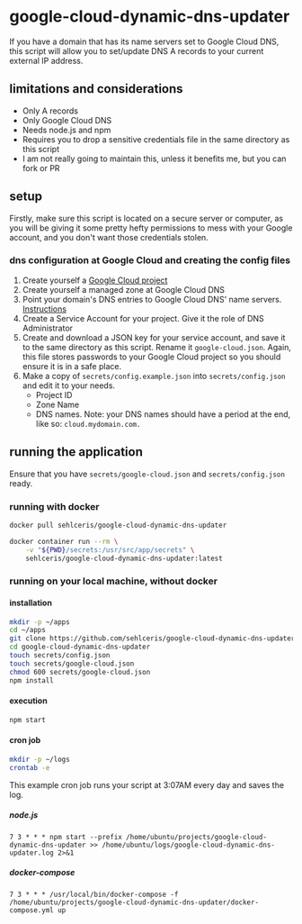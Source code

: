 # google-cloud-dynamic-dns-updater

If you have a domain that has its name servers set to Google Cloud DNS, this script will allow you to set/update DNS A records to your current external IP address.

## limitations and considerations

- Only A records
- Only Google Cloud DNS
- Needs node.js and npm
- Requires you to drop a sensitive credentials file in the same directory as this script
- I am not really going to maintain this, unless it benefits me, but you can fork or PR

## setup

Firstly, make sure this script is located on a secure server or computer, as you will be giving it some pretty hefty permissions to mess with your Google account, and you don't want those credentials stolen.

### dns configuration at Google Cloud and creating the config files

1. Create yourself a [Google Cloud project](https://console.cloud.google.com/)
1. Create yourself a managed zone at Google Cloud DNS
1. Point your domain's DNS entries to Google Cloud DNS' name servers. [Instructions](https://cloud.google.com/dns/docs/update-name-servers)
1. Create a Service Account for your project. Give it the role of DNS Administrator
1. Create and download a JSON key for your service account, and save it to the same directory as this script. Rename it `google-cloud.json`. Again, this file stores passwords to your Google Cloud project so you should ensure it is in a safe place.
1. Make a copy of `secrets/config.example.json` into `secrets/config.json` and edit it to your needs.
    - Project ID
    - Zone Name
    - DNS names. Note: your DNS names should have a period at the end, like so: `cloud.mydomain.com.` 

## running the application

Ensure that you have `secrets/google-cloud.json` and `secrets/config.json` ready.

### running with docker

```bash
docker pull sehlceris/google-cloud-dynamic-dns-updater

docker container run --rm \
    -v "${PWD}/secrets:/usr/src/app/secrets" \
    sehlceris/google-cloud-dynamic-dns-updater:latest
```

### running on your local machine, without docker

#### installation

```bash
mkdir -p ~/apps
cd ~/apps
git clone https://github.com/sehlceris/google-cloud-dynamic-dns-updater.git
cd google-cloud-dynamic-dns-updater
touch secrets/config.json
touch secrets/google-cloud.json
chmod 600 secrets/google-cloud.json
npm install
```

#### execution

```bash
npm start
```

#### cron job

```bash
mkdir -p ~/logs
crontab -e
```

This example cron job runs your script at 3:07AM every day and saves the log.

##### node.js

```
7 3 * * * npm start --prefix /home/ubuntu/projects/google-cloud-dynamic-dns-updater >> /home/ubuntu/logs/google-cloud-dynamic-dns-updater.log 2>&1
```

##### docker-compose

```
7 3 * * * /usr/local/bin/docker-compose -f /home/ubuntu/projects/google-cloud-dynamic-dns-updater/docker-compose.yml up
```
